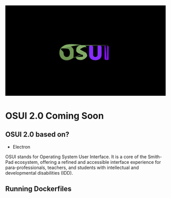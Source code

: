 <h1 align="center">
  <img src="./osui-logo.png" />
</h1>

# OSUI 2.0 Coming Soon

## OSUI 2.0 based on? 

- Electron


OSUI stands for Operating System User Interface. It is a core of the Smith-Pad ecosystem,
offering a refined and accessible interface experience for para-professionals, teachers,
and students with intellectual and developmental disabilities (IDD).



## Running Dockerfiles